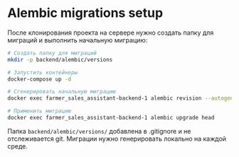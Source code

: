 # Alembic migrations setup

После клонирования проекта на сервере нужно создать папку для миграций и выполнить начальную миграцию:

```bash
# Создать папку для миграций
mkdir -p backend/alembic/versions

# Запустить контейнеры
docker-compose up -d

# Сгенерировать начальную миграцию
docker exec farmer_sales_assistant-backend-1 alembic revision --autogenerate -m "Initial migration"

# Применить миграцию
docker exec farmer_sales_assistant-backend-1 alembic upgrade head
```

Папка `backend/alembic/versions/` добавлена в .gitignore и не отслеживается git.
Миграции нужно генерировать локально на каждой среде.
